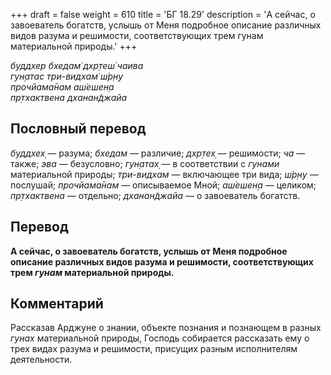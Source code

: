 +++
draft = false
weight = 610
title = 'БГ 18.29'
description = 'А сейчас, о завоеватель богатств, услышь от Меня подробное описание различных видов разума и решимости, соответствующих трем гунам материальной природы.'
+++

_буддхер бхедам̇ дхр̣теш́ чаива  
гун̣атас три-видхам̇ ш́р̣н̣у  
прочйама̄нам аш́ешен̣а  
пр̣тхактвена дханан̃джайа_

## Пословный перевод

_буддхех̣_ — разума; _бхедам_ — различие; _дхр̣тех̣_ — решимости; _ча_ — также; _эва_ — безусловно; _гун̣атах̣_ — в соответствии с _гунами_ материальной природы; _три_\-_видхам_ — включающее три вида; _ш́р̣н̣у_ — послушай; _прочйама̄нам_ — описываемое Мной; _аш́ешен̣а_ — целиком; _пр̣тхактвена_ — отдельно; _дханан̃джайа_ — о завоеватель богатств.

## Перевод

**А сейчас, о завоеватель богатств, услышь от Меня подробное описание различных видов разума и решимости, соответствующих трем _гунам_ материальной природы.**

## Комментарий

Рассказав Арджуне о знании, объекте познания и познающем в разных _гунах_ материальной природы, Господь собирается рассказать ему о трех видах разума и решимости, присущих разным исполнителям деятельности.
